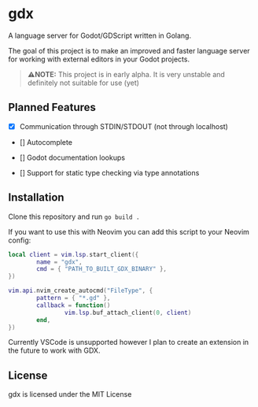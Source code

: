 # gdx

A language server for Godot/GDScript written in Golang.

The goal of this project is to make an improved and faster language server for working with external editors in your Godot projects.

> **⚠️NOTE:** This project is in early alpha. It is very unstable and definitely not suitable for use (yet)

## Planned Features

- [x] Communication through STDIN/STDOUT (not through localhost)

- [] Autocomplete

- [] Godot documentation lookups

- [] Support for static type checking via type annotations

## Installation

Clone this repository and run `go build .`

If you want to use this with Neovim you can add this script to your Neovim config:
```lua
local client = vim.lsp.start_client({
        name = "gdx",
        cmd = { "PATH_TO_BUILT_GDX_BINARY" },
})

vim.api.nvim_create_autocmd("FileType", {
        pattern = { "*.gd" },
        callback = function()
                vim.lsp.buf_attach_client(0, client)
        end,
})
```

Currently VSCode is unsupported however I plan to create an extension in the future to work with GDX.

## License

gdx is licensed under the MIT License
